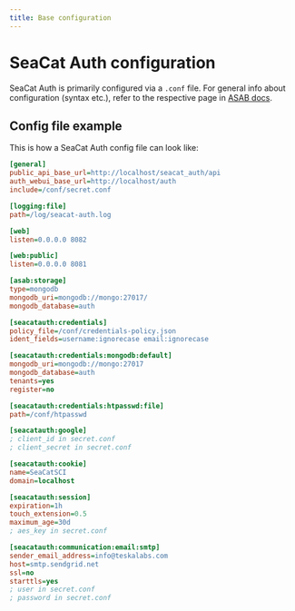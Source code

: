 ```yaml
---
title: Base configuration
---
```


# SeaCat Auth configuration

SeaCat Auth is primarily configured via a `.conf` file.
For general info about configuration (syntax etc.), refer to the respective 
page in [ASAB docs](https://asab.readthedocs.io/en/latest/asab/config.html).

## Config file example

This is how a SeaCat Auth config file can look like:

```ini
[general]
public_api_base_url=http://localhost/seacat_auth/api
auth_webui_base_url=http://localhost/auth
include=/conf/secret.conf

[logging:file]
path=/log/seacat-auth.log

[web]
listen=0.0.0.0 8082

[web:public]
listen=0.0.0.0 8081

[asab:storage]
type=mongodb
mongodb_uri=mongodb://mongo:27017/
mongodb_database=auth

[seacatauth:credentials]
policy_file=/conf/credentials-policy.json
ident_fields=username:ignorecase email:ignorecase

[seacatauth:credentials:mongodb:default]
mongodb_uri=mongodb://mongo:27017
mongodb_database=auth
tenants=yes
register=no

[seacatauth:credentials:htpasswd:file]
path=/conf/htpasswd

[seacatauth:google]
; client_id in secret.conf
; client_secret in secret.conf

[seacatauth:cookie]
name=SeaCatSCI
domain=localhost

[seacatauth:session]
expiration=1h
touch_extension=0.5
maximum_age=30d
; aes_key in secret.conf

[seacatauth:communication:email:smtp]
sender_email_address=info@teskalabs.com
host=smtp.sendgrid.net
ssl=no
starttls=yes
; user in secret.conf
; password in secret.conf
```

